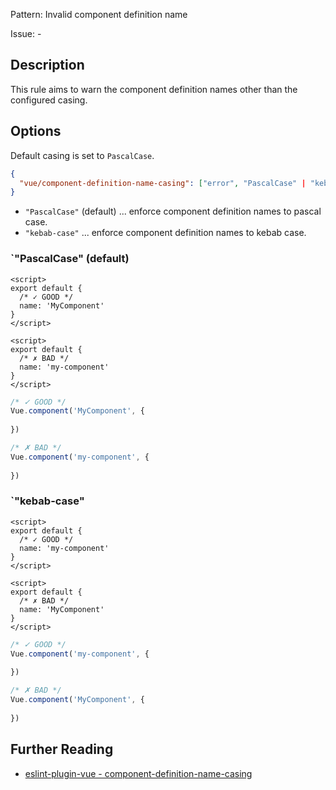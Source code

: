 Pattern: Invalid component definition name

Issue: -

## Description

This rule aims to warn the component definition names other than the configured casing.

## Options

Default casing is set to `PascalCase`.

```json
{
  "vue/component-definition-name-casing": ["error", "PascalCase" | "kebab-case"]
}
```

- `"PascalCase"` (default) ... enforce component definition names to pascal case.
- `"kebab-case"` ... enforce component definition names to kebab case.

### `"PascalCase" (default)

<eslint-code-block fix :rules="{'vue/component-definition-name-casing': ['error']}">

```vue
<script>
export default {
  /* ✓ GOOD */
  name: 'MyComponent'
}
</script>
```

</eslint-code-block>

<eslint-code-block fix :rules="{'vue/component-definition-name-casing': ['error']}">

```vue
<script>
export default {
  /* ✗ BAD */
  name: 'my-component'
}
</script>
```

</eslint-code-block>

<eslint-code-block fix language="javascript" filename="src/MyComponent.js" :rules="{'vue/component-definition-name-casing': ['error']}">

```js
/* ✓ GOOD */
Vue.component('MyComponent', {
  
})

/* ✗ BAD */
Vue.component('my-component', {
  
})
```

</eslint-code-block>

### `"kebab-case"

<eslint-code-block fix :rules="{'vue/component-definition-name-casing': ['error', 'kebab-case']}">

```vue
<script>
export default {
  /* ✓ GOOD */
  name: 'my-component'
}
</script>
```

</eslint-code-block>

<eslint-code-block fix :rules="{'vue/component-definition-name-casing': ['error', 'kebab-case']}">

```vue
<script>
export default {
  /* ✗ BAD */
  name: 'MyComponent'
}
</script>
```

</eslint-code-block>

<eslint-code-block fix language="javascript" filename="src/MyComponent.js" :rules="{'vue/component-definition-name-casing': ['error', 'kebab-case']}">

```js
/* ✓ GOOD */
Vue.component('my-component', {
  
})

/* ✗ BAD */
Vue.component('MyComponent', {
  
})
```

</eslint-code-block>

## Further Reading

* [eslint-plugin-vue - component-definition-name-casing](https://eslint.vuejs.org/rules/component-definition-name-casing.html)
